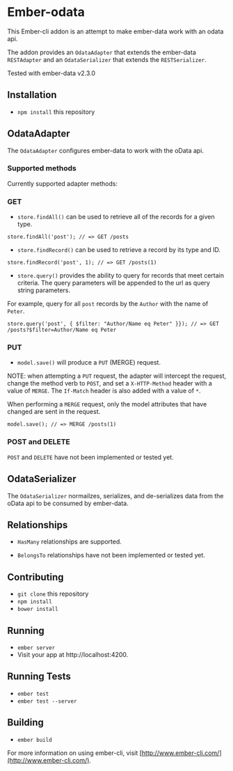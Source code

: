 # Ember-odata

This Ember-cli addon is an attempt to make ember-data work with an odata api.

The addon provides an `OdataAdapter` that extends the ember-data `RESTAdapter`
and an `OdataSerializer` that extends the `RESTSerializer`.

Tested with ember-data v2.3.0

## Installation

* `npm install` this repository

## OdataAdapter

The `OdataAdapter` configures ember-data to work with the oData api.

### Supported methods

Currently supported adapter methods:

### GET

* `store.findAll()` can be used to retrieve all of the records for a given type.

```
store.findAll('post'); // => GET /posts
```

* `store.findRecord()` can be used to retrieve a record by its type and ID.

```
store.findRecord('post', 1); // => GET /posts(1)
```

* `store.query()` provides the ability to query for records that meet certain
criteria.  The query parameters will be appended to the url as query string parameters.

For example, query for all `post` records by the `Author` with the name of `Peter`.

```
store.query('post', { $filter: "Author/Name eq Peter" }}); // => GET /posts?$filter=Author/Name eq Peter
```

### PUT

* `model.save()` will produce a `PUT` (MERGE) request.

NOTE: when attempting a `PUT` request, the adapter will intercept the request,
change the method verb to `POST`, and set a `X-HTTP-Method` header with a value
of `MERGE`.  The `If-Match` header is also added with a value of `*`.

When performing a `MERGE` request, only the model attributes that have changed are
sent in the request.

```
model.save(); // => MERGE /posts(1)
```

### POST and DELETE

`POST` and `DELETE` have not been implemented or tested yet.


## OdataSerializer

The `OdataSerializer` normailzes, serializes, and de-serializes data from the
oData api to be consumed by ember-data.

## Relationships

* `HasMany` relationships are supported.  

* `BelongsTo` relationships have not been implemented or tested yet.


## Contributing

* `git clone` this repository
* `npm install`
* `bower install`

## Running

* `ember server`
* Visit your app at http://localhost:4200.

## Running Tests

* `ember test`
* `ember test --server`

## Building

* `ember build`

For more information on using ember-cli, visit [http://www.ember-cli.com/](http://www.ember-cli.com/).
